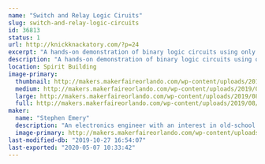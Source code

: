 ```yaml
---
name: "Switch and Relay Logic Ciruits"
slug: switch-and-relay-logic-circuits
id: 36813
status: 1
url: http://knickknackatory.com/?p=24
excerpt: "A hands-on demonstration of binary logic circuits using only switches and relays."
description: "A hands-on demonstration of binary logic circuits using only switches and relays. Circuits available for attendees to play with include a four-bit adder, river-crossing puzzles, and Ring the Bell, an IoT arcade machine based on the Chinese Ring Puzzle."
location: Spirit Building
image-primary:
  thumbnail: http://makers.makerfaireorlando.com/wp-content/uploads/2019/08/Emery_Adder_Inside-1-150x150.png
  medium: http://makers.makerfaireorlando.com/wp-content/uploads/2019/08/Emery_Adder_Inside-1-300x225.png
  large: http://makers.makerfaireorlando.com/wp-content/uploads/2019/08/Emery_Adder_Inside-1-1024x768.png
  full: http://makers.makerfaireorlando.com/wp-content/uploads/2019/08/Emery_Adder_Inside-1.png
maker:
  name: "Stephen Emery"
  description: "An electronics engineer with an interest in old-school switching logic."
  image-primary: http://makers.makerfaireorlando.com/wp-content/uploads/2018/11/profile_pic_small.jpg
last-modified-db: "2019-10-27 16:54:07"
last-exported: "2020-05-07 10:33:42"
---
```


